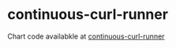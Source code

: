 # continuous-curl-runner

Chart code availabkle at [continuous-curl-runner](https://github.com/saggs-cloudops/continuous-curl-runner)